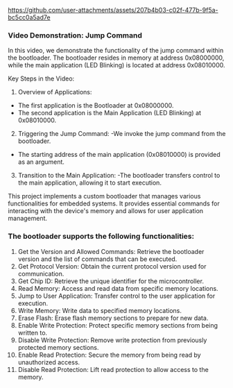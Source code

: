 https://github.com/user-attachments/assets/207b4b03-c02f-477b-9f5a-bc5cc0a5ad7e

### Video Demonstration: Jump Command
In this video, we demonstrate the functionality of the jump command within the bootloader. The bootloader resides in memory at address 0x08000000, 
while the main application (LED Blinking) is located at address 0x08010000.

Key Steps in the Video:

1. Overview of Applications:
- The first application is the Bootloader at 0x08000000.
- The second application is the Main Application (LED Blinking) at 0x08010000.
2. Triggering the Jump Command:
-We invoke the jump command from the bootloader.
- The starting address of the main application (0x08010000) is provided as an argument.
3. Transition to the Main Application:
-The bootloader transfers control to the main application, allowing it to start execution.


This project implements a custom bootloader that manages various functionalities for embedded systems. It provides essential commands for interacting with the device's memory 
and allows for user application management.


### The bootloader supports the following functionalities:

1. Get the Version and Allowed Commands: Retrieve the bootloader version and the list of commands that can be executed.
2. Get Protocol Version: Obtain the current protocol version used for communication.
3. Get Chip ID: Retrieve the unique identifier for the microcontroller.
4. Read Memory: Access and read data from specific memory locations.
5. Jump to User Application: Transfer control to the user application for execution.
6. Write Memory: Write data to specified memory locations.
7. Erase Flash: Erase flash memory sections to prepare for new data.
8. Enable Write Protection: Protect specific memory sections from being written to.
9. Disable Write Protection: Remove write protection from previously protected memory sections.
10. Enable Read Protection: Secure the memory from being read by unauthorized access.
11. Disable Read Protection: Lift read protection to allow access to the memory.
